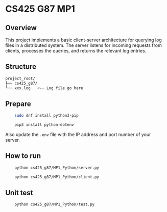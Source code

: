 # CS425 G87 MP1

## Overview

This project implements a basic client-server architecture for querying log files in a distributed system. The server listens for incoming requests from clients, processes the queries, and returns the relevant log entries.


## Structure

```bash
project_root/
├── cs425_g87/
└── xxx.log   <-- Log file go here
```

## Prepare

```bash
    sudo dnf install python3-pip
```

```bash
    pip3 install python-dotenv
```

Also update the `.env` file with the IP address and port number of your server.

## How to run

```bash
    python cs425_g87/MP1_Python/server.py
```
```bash
    python cs425_g87/MP1_Python/client.py
```

## Unit test

```bash
    python cs425_g87/MP1_Python/test.py
```